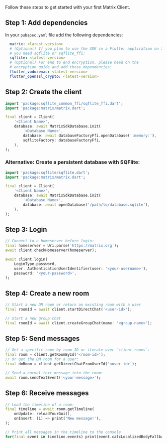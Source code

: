 Follow these steps to get started with your first Matrix Client.

## Step 1: Add dependencies

In your `pubspec.yaml` file add the following dependencies:

```yaml
  matrix: <latest-version>
  # (Optional) If you plan to use the SDK in a Flutter application on IO
  # you need sqflite or sqflite_ffi:
  sqflite: <latest-version>
  # (Optional) For end to end encryption, please head on the
  # encryption guide and add these dependencies:
  flutter_vodozemac: <latest-version>
  flutter_openssl_crypto: <latest-version>
```

## Step 2: Create the client

```dart
import 'package:sqflite_common_ffi/sqflite_ffi.dart';
import 'package:matrix/matrix.dart';

final client = Client(
    '<Client Name>',
    database: await MatrixSdkDatabase.init(
        '<Database Name>',
        database: await databaseFactoryFfi.openDatabase(':memory:'),
        sqfliteFactory: databaseFactoryFfi,
    ),
);
```

### Alternative: Create a persistent database with SQFlite:

```dart
import 'package:sqflite/sqflite.dart';
import 'package:matrix/matrix.dart';

final client = Client(
    '<Client Name>',
    database: await MatrixSdkDatabase.init(
        '<Database Name>',
        database: await openDatabase('/path/to/database.sqlite'),
    ),
);
```

## Step 3: Login

```dart
// Connect to a homeserver before login:
final homeserver = Uri.parse('https://matrix.org');
await client.checkHomeserver(homeserver);

await client.login(
    LoginType.password,
    user: AuthenticationUserIdentifier(user: '<your-username>'),
    password: '<your-password>',
);
```

## Step 4: Create a new room

```dart
// Start a new DM room or return an existing room with a user
final roomId = await client.startDirectChat('<user-id>');

// Start a new group chat
final roomId = await client.createGroupChat(name: '<group-name>');
```

## Step 5: Send messages

```dart
// Get a specific room by room ID or iterate over `client.rooms`:
final room = client.getRoomById('<room-id>');
// Or get the DM room for a user:
final dmRoom = client.getDirectChatFromUserId('<user-id>');

// Send a normal text message into the room:
await room.sendTextEvent('<your-message>');
```

## Step 6: Receive messages

```dart
// Load the timeline of a room:
final timeline = await room.getTimeline(
    onUpdate: reloadYourGui(),
    onInsert: (i) => print('New message!'),
);

// Print all messages in the timeline to the console
for(final event in timeline.events) print(event.calcLocalizedBodyFallback());
```